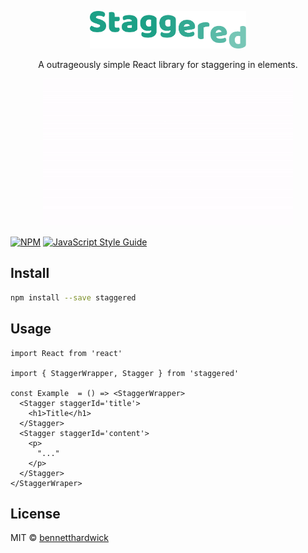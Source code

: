 <p align="center">
	<a href="https://github.com/bennetthardwick/staggered" title="Staggered">
    <img src="/static/staggered.svg" width="250" alt="Staggered">
  </a>
  <p align="center">
    A outrageously simple React library for staggering in elements.
  </p>
</p>

<p align="center">
  <img src="/static/example.gif" width="400" alt="Staggered">
</p>


[![NPM](https://img.shields.io/npm/v/staggered.svg)](https://www.npmjs.com/package/staggered) [![JavaScript Style Guide](https://img.shields.io/badge/code_style-standard-brightgreen.svg)](https://standardjs.com)

## Install

```bash
npm install --save staggered
```

## Usage

```tsx
import React from 'react'

import { StaggerWrapper, Stagger } from 'staggered'

const Example  = () => <StaggerWrapper>
  <Stagger staggerId='title'>
    <h1>Title</h1>
  </Stagger>
  <Stagger staggerId='content'>
    <p>
      "..."
    </p>
  </Stagger>
</StaggerWraper>
```

## License

MIT © [bennetthardwick](https://github.com/bennetthardwick)
